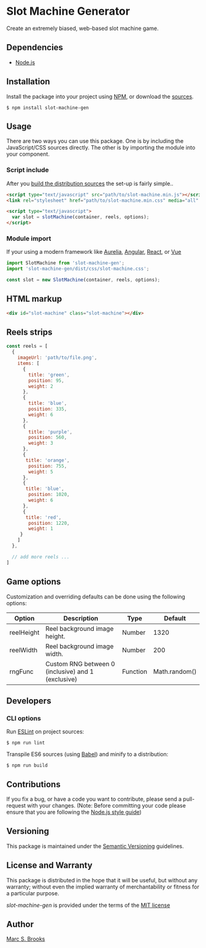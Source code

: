 # Slot Machine Generator

Create an extremely biased, web-based slot machine game.

## Dependencies

- [Node.js](https://nodejs.org)

## Installation

Install the package into your project using [NPM](https://npmjs.com), or download the [sources](https://github.com/nuxy/slot-machine-gen/archive/develop.zip).

    $ npm install slot-machine-gen

## Usage

There are two ways you can use this package.  One is by including the JavaScript/CSS sources directly.  The other is by importing the module into your component.

### Script include

After you [build the distribution sources](#cli-options) the set-up is fairly simple..

```html
<script type="text/javascript" src="path/to/slot-machine.min.js"></script>
<link rel="stylesheet" href="path/to/slot-machine.min.css" media="all" />

<script type="text/javascript">
  var slot = slotMachine(container, reels, options);
</script>
```

### Module import

If your using a modern framework like [Aurelia](https://aurelia.io), [Angular](https://angular.io), [React](https://reactjs.org), or [Vue](https://vuejs.org)

```javascript
import SlotMachine from 'slot-machine-gen';
import 'slot-machine-gen/dist/css/slot-machine.css';

const slot = new SlotMachine(container, reels, options);
```

## HTML markup

```html
<div id="slot-machine" class="slot-machine"></div>
```

## Reels strips

```javascript
const reels = [
  {
    imageUrl: 'path/to/file.png',
    items: [
      {
        title: 'green',
        position: 95,
        weight: 2
      },
      {
        title: 'blue',
        position: 335,
        weight: 6
      },
      {
        title: 'purple',
        position: 560,
        weight: 3
      },
      {
       title: 'orange',
        position: 755,
        weight: 5
      },
      {
       title: 'blue',
        position: 1020,
        weight: 6
      },
      {
       title: 'red',
        position: 1220,
        weight: 1
     }
    ]
  },

  // add more reels ...
]
```

## Game options

Customization and overriding defaults can be done using the following options:

| Option     | Description                                        | Type      | Default       |
|------------|----------------------------------------------------|-----------|---------------|
| reelHeight | Reel background image height.                      | Number    | 1320          |
| reelWidth  | Reel background image width.                       | Number    | 200           |
| rngFunc    | Custom RNG between 0 (inclusive) and 1 (exclusive) | Function  | Math.random() |

## Developers

### CLI options

Run [ESLint](https://eslint.org) on project sources:

    $ npm run lint

Transpile ES6 sources (using [Babel](https://babeljs.io)) and minify to a distribution:

    $ npm run build

## Contributions

If you fix a bug, or have a code you want to contribute, please send a pull-request with your changes. (Note: Before committing your code please ensure that you are following the [Node.js style guide](https://github.com/felixge/node-style-guide))

## Versioning

This package is maintained under the [Semantic Versioning](https://semver.org) guidelines.

## License and Warranty

This package is distributed in the hope that it will be useful, but without any warranty; without even the implied warranty of merchantability or fitness for a particular purpose.

_slot-machine-gen_ is provided under the terms of the [MIT license](http://www.opensource.org/licenses/mit-license.php)

## Author

[Marc S. Brooks](https://github.com/nuxy)
